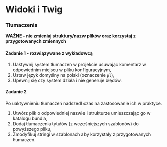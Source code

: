 #  Widoki i Twig
### Tłumaczenia

**WAŻNE -  nie zmieniaj struktury/nazw plików oraz korzystaj z przygotowanych zmiennych**

#### Zadanie 1 - rozwiązywane z wykładowcą

1. Uaktywnij system tłumaczeń w projekcie usuwając komentarz w odpowiednim miejscu w pliku konfiguracyjnym,
2. Ustaw język domyślny na polski (oznaczenie `pl`),
3. Upewnij się czy system działa i nie generuje błędów.

#### Zadanie 2

Po uaktywnieniu tłumaczeń nadszedł czas na zastosowanie ich w praktyce.
1. Utwórz plik o odpowiedniej nazwie i strukturze umieszczając go w katalogu bundla,
2. Dodaj tłumaczenia tytułów (z wcześniejszych szablonów) do powyższego pliku,
3. Zmodyfikuj stringi w szablonach aby korzystały z przygotowanych tłumaczeń.

